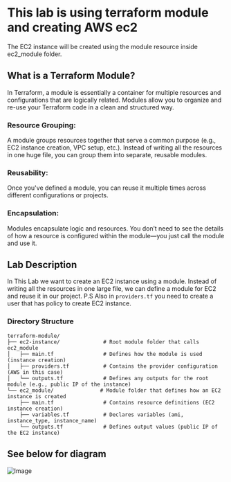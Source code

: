 # This lab is using terraform module and creating AWS ec2
The EC2 instance will be created using the module resource inside ec2_module folder.

## What is a Terraform Module?
In Terraform, a module is essentially a container for multiple resources and configurations that are logically related. Modules allow you to organize and re-use your Terraform code in a clean and structured way.

### Resource Grouping:
A module groups resources together that serve a common purpose (e.g., EC2 instance creation, VPC setup, etc.). Instead of writing all the resources in one huge file, you can group them into separate, reusable modules.

### Reusability:
Once you've defined a module, you can reuse it multiple times across different configurations or projects.

### Encapsulation:
Modules encapsulate logic and resources. You don’t need to see the details of how a resource is configured within the module—you just call the module and use it.

## Lab Description
In This Lab we want to create an EC2 instance using a module. Instead of writing all the resources in one large file, we can define a module for EC2 and reuse it in our project.
P.S Also in ```providers.tf``` you need to create a user that has policy to create EC2 instance.

### Directory Structure

```
terraform-module/
├── ec2-instance/              # Root module folder that calls ec2_module
│   ├── main.tf                # Defines how the module is used (instance creation)
│   ├── providers.tf           # Contains the provider configuration (AWS in this case)
│   └── outputs.tf             # Defines any outputs for the root module (e.g., public IP of the instance)
└── ec2_module/               # Module folder that defines how an EC2 instance is created
    ├── main.tf                # Contains resource definitions (EC2 instance creation)
    ├── variables.tf           # Declares variables (ami, instance_type, instance_name)
    └── outputs.tf             # Defines output values (public IP of the EC2 instance)
```


## See below for diagram

![Image](https://github.com/user-attachments/assets/8a604bc6-f85e-4190-8a38-121f86836408)

